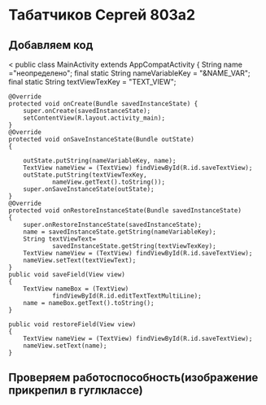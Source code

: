 # Табатчиков Сергей 803а2
##  Добавляем код 
< public class MainActivity extends AppCompatActivity {
    String name ="неопределено";
    final static String nameVariableKey = "&NAME_VAR";
    final static String textViewTexKey = "TEXT_VIEW";

    @Override
    protected void onCreate(Bundle savedInstanceState) {
        super.onCreate(savedInstanceState);
        setContentView(R.layout.activity_main);
    }
    @Override
    protected void onSaveInstanceState(Bundle outState)
    {

        outState.putString(nameVariableKey, name);
        TextView nameView = (TextView) findViewById(R.id.saveTextView);
        outState.putString(textViewTexKey,
                nameView.getText().toString());
        super.onSaveInstanceState(outState);
    }
    @Override
    protected void onRestoreInstanceState(Bundle savedInstanceState)
    {
        super.onRestoreInstanceState(savedInstanceState);
        name = savedInstanceState.getString(nameVariableKey);
        String textViewText=
                savedInstanceState.getString(textViewTexKey);
        TextView nameView = (TextView) findViewById(R.id.saveTextView);
        nameView.setText(textViewText);
    }
    public void saveField(View view)
    {
        TextView nameBox = (TextView)
                findViewById(R.id.editTextTextMultiLine);
        name = nameBox.getText().toString();
    }

    public void restoreField(View view)
    {
        TextView nameView = (TextView) findViewById(R.id.saveTextView);
        nameView.setText(name);
    }
>
## Проверяем работоспособность(изображение прикрепил в гуглклассе)

